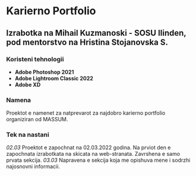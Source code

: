 # Karierno Portfolio
## Izrabotka na Mihail Kuzmanoski - SOSU Ilinden, pod mentorstvo na Hristina Stojanovska S.
### Koristeni tehnologii
- **Adobe Photoshop 2021**
- **Adobe Lightroom Classic 2022**
- **Adobe XD**
### Namena
Proektot e namenet za natprevarot za najdobro karierno portfolio organiziran od MASSUM.
### Tek na nastani
*02.03* Proektot e zapochnat na 02.03.2022 godina. Na prviot den e zapochnata izrabotkata na skicata na web-stranata. Zavrshena e samo prvata sekcija.
*03.03* Napravena e sekcija koja me opishuva mene i sodrzhi najosnovni informacii.